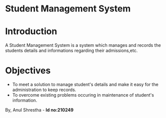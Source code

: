 # Student Management System

# Introduction
A Student Management System is a system which manages and records the students details and informations regarding their admissions,etc. 

# Objectives
- To meet a solution to manage student's details and make it easy for the administration to keep records.
- To overcome existing problems occuring in maintenance of student's information.

By,
Anul Shrestha - **Id no:210249** <br>
